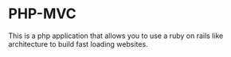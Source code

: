 PHP-MVC
=======

This is a php application that allows you to use a ruby on rails like architecture to build fast loading websites. 
